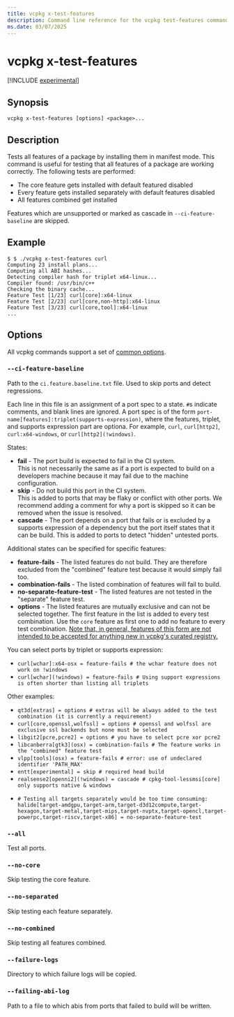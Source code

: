 ```yaml
---
title: vcpkg x-test-features
description: Command line reference for the vcpkg test-features command. Builds all features of a package.
ms.date: 03/07/2025
---
```


# vcpkg x-test-features

[!INCLUDE [experimental](../../includes/experimental.md)]

## Synopsis

```console
vcpkg x-test-features [options] <package>...
```

## Description

Tests all features of a package by installing them in manifest mode. This command is useful for testing that all features of a package are working correctly.
The following tests are performed:
- The core feature gets installed with default featured disabled
- Every feature gets installed separately with default features disabled
- All features combined get installed

Features which are unsupported or marked as cascade in `--ci-feature-baseline` are skipped.

## Example

```console
$ $ ./vcpkg x-test-features curl
Computing 23 install plans...
Computing all ABI hashes...
Detecting compiler hash for triplet x64-linux...
Compiler found: /usr/bin/c++
Checking the binary cache...
Feature Test [1/23] curl[core]:x64-linux
Feature Test [2/23] curl[core,non-http]:x64-linux
Feature Test [3/23] curl[core,tool]:x64-linux
...
```

## Options

All vcpkg commands support a set of [common options](common-options.md).

### `--ci-feature-baseline`

Path to the `ci.feature.baseline.txt` file. Used to skip ports and detect regressions.

Each line in this file is an assignment of a port spec to a state. `#`s indicate comments, and
blank lines are ignored. A port spec is of the form
`port-name[features]:triplet(supports-expression)`, where the features, triplet, and supports
expression part are optiona. For example, `curl`, `curl[http2]`, `curl:x64-windows`, or
`curl[http2](!windows)`.

States:

* **fail** - The port build is expected to fail in the CI system.  
  This is not necessarily the same as if a port is expected to build on a developers machine
  because it may fail due to the machine configuration.
* **skip** - Do not build this port in the CI system.  
  This is added to ports that may be flaky or conflict with other ports. We recommend adding a
  comment for why a port is skipped so it can be removed when the issue is resolved.
* **cascade** - The port depends on a port that fails or is excluded by a supports expression of a
  dependency but the port itself states that it can be build. This is added to ports to detect
  "hidden" untested ports. 

Additional states can be specified for specific features:
* **feature-fails** - The listed features do not build. They are therefore excluded from the
  "combined" feature test because it would simply fail too.
* **combination-fails** - The listed combination of features will fail to build.
* **no-separate-feature-test** - The listed features are not tested in the "separate" feature test.
* **options** - The listed features are mutually exclusive and can not be selected together. The
  first feature in the list is added to every test combination. Use the `core` feature as first one
  to add no feature to every test combination. [Note that, in general, features of this form are
  not intended to be accepted for anything new in vcpkg's curated registry.](/vcpkg/contributing/maintainer-guide#do-not-use-features-to-implement-alternatives)

You can select ports by triplet or supports expression:

* `curl[wchar]:x64-osx = feature-fails # the wchar feature does not work on !windows`
* `curl[wchar](!windows) = feature-fails # Using support expressions is often shorter than listing all triplets`

Other examples:

* `qt3d[extras] = options # extras will be always added to the test combination (it is currently a requirement)`
* `curl[core,openssl,wolfssl] = options # openssl and wolfssl are exclusive ssl backends but none must be selected`
* `libgit2[pcre,pcre2] = options # you have to select pcre xor pcre2`
* `libcanberra[gtk3](osx) = combination-fails # The feature works in the "combined" feature test`
* `vlpp[tools](osx) = feature-fails # error: use of undeclared identifier 'PATH_MAX'`
* `entt[experimental] = skip # required head build`
* `realsense2[openni2](!windows) = cascade # cpkg-tool-lessmsi[core] only supports native & windows`
* ```
  # Testing all targets separately would be too time consuming:
  halide[target-amdgpu,target-arm,target-d3d12compute,target-hexagon,target-metal,target-mips,target-nvptx,target-opencl,target-powerpc,target-riscv,target-x86] = no-separate-feature-test
  ```

### `--all`

Test all ports.

### `--no-core`

Skip testing the core feature.

### `--no-separated`

Skip testing each feature separately.

### `--no-combined`

Skip testing all features combined.

### `--failure-logs`

Directory to which failure logs will be copied.

### `--failing-abi-log`

Path to a file to which abis from ports that failed to build will be written.

